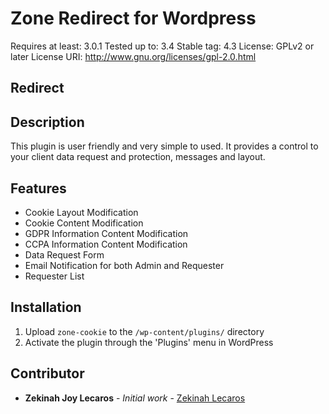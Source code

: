 # Zone Redirect for Wordpress
Requires at least: 3.0.1
Tested up to: 3.4
Stable tag: 4.3
License: GPLv2 or later
License URI: http://www.gnu.org/licenses/gpl-2.0.html

## Redirect

## Description

This plugin is user friendly and very simple to used. It provides a control to your client data request and protection, messages and layout.

## Features

* Cookie Layout Modification
* Cookie Content Modification
* GDPR Information Content Modification
* CCPA Information Content Modification
* Data Request Form
* Email Notification for both Admin and Requester
* Requester List

## Installation

1. Upload `zone-cookie` to the `/wp-content/plugins/` directory
2. Activate the plugin through the 'Plugins' menu in WordPress

## Contributor

* **Zekinah Joy Lecaros** - *Initial work* - [Zekinah Lecaros](https://github.com/zekinah)
